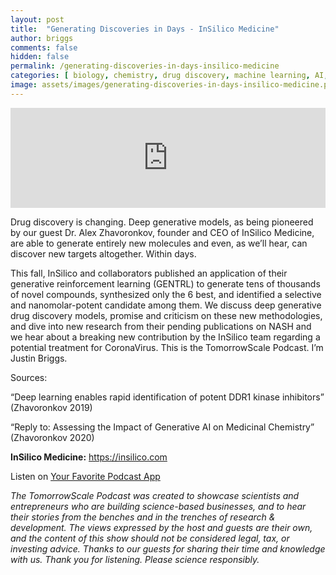 ```yaml
---
layout: post
title:  "Generating Discoveries in Days - InSilico Medicine"
author: briggs
comments: false
hidden: false
permalink: /generating-discoveries-in-days-insilico-medicine
categories: [ biology, chemistry, drug discovery, machine learning, AI, biotech, data science, startup ]
image: assets/images/generating-discoveries-in-days-insilico-medicine.png
---
```


<iframe src="https://anchor.fm/tomorrowscale/embed/episodes/Generating-Discoveries-in-Days---InSilico-Medicine-eam27c" height="160px" width="100%" frameborder="0" scrolling="no"></iframe>

Drug discovery is changing. Deep generative models, as being pioneered by our guest Dr. Alex Zhavoronkov, founder and CEO of InSilico Medicine, are able to generate entirely new molecules and even, as we’ll hear, can discover new targets altogether. Within days.

This fall, InSilico and collaborators published an application of their generative reinforcement learning (GENTRL) to generate tens of thousands of novel compounds, synthesized only the 6 best, and identified a selective and nanomolar-potent candidate among them. We discuss deep generative drug discovery models, promise and criticism on these new methodologies, and dive into new research from their pending publications on NASH and we hear about a breaking new contribution by the InSilico team regarding a potential treatment for CoronaVirus. This is the TomorrowScale Podcast. I’m Justin Briggs.

Sources:

“Deep learning enables rapid identification of potent DDR1 kinase inhibitors” (Zhavoronkov 2019)

“Reply to: Assessing the Impact of Generative AI on Medicinal Chemistry” (Zhavoronkov 2020)

**InSilico Medicine:** https://insilico.com

Listen on [Your Favorite Podcast App](https://anchor.fm/tomorrowscale/)

*The TomorrowScale Podcast was created to showcase scientists and entrepreneurs who are building science-based businesses, and to hear their stories from the benches and in the trenches of research & development. The views expressed by the host and guests are their own, and the content of this show should not be considered legal, tax, or investing advice. Thanks to our guests for sharing their time and knowledge with us. Thank you for listening. Please science responsibly.*
